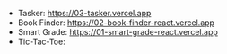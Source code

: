 * Tasker: https://03-tasker.vercel.app
* Book Finder: https://02-book-finder-react.vercel.app
* Smart Grade: https://01-smart-grade-react.vercel.app
* Tic-Tac-Toe: 